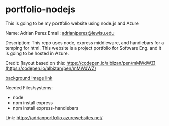 # portfolio-nodejs
This is going to be my portfolio website using node.js and Azure

Name: Adrian Perez
Email: adrianjperez@lewisu.edu

Description: This repo uses node, express middleware, and handlebars for a temping for html. 
This website is a project portfolio for Software Eng. and it is going to be hosted in Azure. 

Credit:
[layout based on this: https://codepen.io/albizan/pen/mMWdWZ](https://codepen.io/albizan/pen/mMWdWZ)

[background image link](https://www.deviantart.com/thiojoejoe/art/Deconstruction-of-Shooting-Stars-889592888)

Needed Files/systems:
- node
- npm install express
- npm install express-handlebars


Link: https://adrianportfolio.azurewebsites.net/

